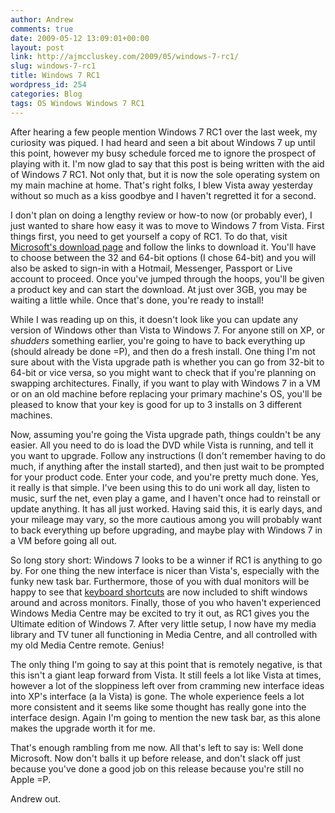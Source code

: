 ```yaml
---
author: Andrew
comments: true
date: 2009-05-12 13:09:01+00:00
layout: post
link: http://ajmccluskey.com/2009/05/windows-7-rc1/
slug: windows-7-rc1
title: Windows 7 RC1
wordpress_id: 254
categories: Blog
tags: OS Windows Windows 7 RC1
---
```


After hearing a few people mention Windows 7 RC1 over the last week, my curiosity was piqued.  I had heard and seen a bit about Windows 7 up until this point, however my busy schedule forced me to ignore the prospect of playing with it.  I'm now glad to say that this post is being written with the aid of Windows 7 RC1.  Not only that, but it is now the sole operating system on my main machine at home.  That's right folks, I blew Vista away yesterday without so much as a kiss goodbye and I haven't regretted it for a second.

I don't plan on doing a lengthy review or how-to now (or probably ever), I just wanted to share how easy it was to move to Windows 7 from Vista.  First things first, you need to get yourself a copy of RC1.  To do that, visit [Microsoft's download page](http://www.microsoft.com/windows/windows-7/download.aspx) and follow the links to download it.  You'll have to choose between the 32 and 64-bit options (I chose 64-bit) and you will also be asked to sign-in with a Hotmail, Messenger, Passport or Live account to proceed.  Once you've jumped through the hoops, you'll be given a product key and can start the download.  At just over 3GB, you may be waiting a little while.  Once that's done, you're ready to install!
<!-- more -->

While I was reading up on this, it doesn't look like you can update any version of Windows other than Vista to Windows 7.  For anyone still on XP, or *shudders* something earlier, you're going to have to back everything up (should already be done =P), and then do a fresh install.  One thing I'm not sure about with the Vista upgrade path is whether you can go from 32-bit to 64-bit or vice versa, so you might want to check that if you're planning on swapping architectures.  Finally, if you want to play with Windows 7 in a VM or on an old machine before replacing your primary machine's OS, you'll be pleased to know that your key is good for up to 3 installs on 3 different machines.

Now, assuming you're going the Vista upgrade path, things couldn't be any easier.  All you need to do is load the DVD while Vista is running, and tell it you want to upgrade.  Follow any instructions (I don't remember having to do much, if anything after the install started), and then just wait to be prompted for your product code.  Enter your code, and you're pretty much done.  Yes, it really is that simple.  I've been using this to do uni work all day, listen to music, surf the net, even play a game, and I haven't once had to reinstall or update anything.  It has all just worked.  Having said this, it is early days, and your mileage may vary, so the more cautious among you will probably want to back everything up before upgrading, and maybe play with Windows 7 in a VM before going all out.

So long story short: Windows 7 looks to be a winner if RC1 is anything to go by.  For one thing the new interface is nicer than Vista's, especially with the funky new task bar.  Furthermore, those of you with dual monitors will be happy to see that [keyboard shortcuts](http://lifehacker.com/5132073/the-best-new-windows-7-keyboard-shortcuts) are now included to shift windows around and across monitors.  Finally, those of you who haven't experienced Windows Media Centre may be excited to try it out, as RC1 gives you the Ultimate edition of Windows 7.  After very little setup, I now have my media library and TV tuner all functioning in Media Centre, and all controlled with my old Media Centre remote.  Genius!

The only thing I'm going to say at this point that is remotely negative, is that this isn't a giant leap forward from Vista.  It still feels a lot like Vista at times, however a lot of the sloppiness left over from cramming new interface ideas into XP's interface (a la Vista) is gone.  The whole experience feels a lot more consistent and it seems like some thought has really gone into the interface design.  Again I'm going to mention the new task bar, as this alone makes the upgrade worth it for me.

That's enough rambling from me now.  All that's left to say is: Well done Microsoft.  Now don't balls it up before release, and don't slack off just because you've done a good job on this release because you're still no Apple =P.

Andrew out.
